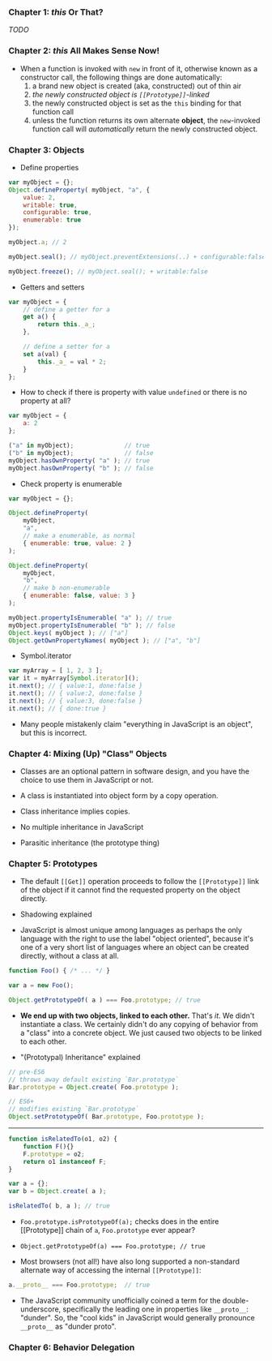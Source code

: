 ### Chapter 1: *this* Or That?

*TODO*

### Chapter 2: *this* All Makes Sense Now!

- When a function is invoked with `new` in front of it, otherwise known as a constructor call, the following things are done automatically:
  1. a brand new object is created (aka, constructed) out of thin air
  2. *the newly constructed object is `[[Prototype]]`-linked*
  3. the newly constructed object is set as the `this` binding for that function call
  4. unless the function returns its own alternate **object**, the `new`-invoked function call will *automatically* return the newly constructed object.

### Chapter 3: Objects

- Define properties

```javascript
var myObject = {};
Object.defineProperty( myObject, "a", {
    value: 2,
    writable: true,
    configurable: true,
    enumerable: true
});

myObject.a; // 2

myObject.seal(); // myObject.preventExtensions(..) + configurable:false

myObject.freeze(); // myObject.seal(); + writable:false
```
- Getters and setters

```javascript
var myObject = {
    // define a getter for a
    get a() {
        return this._a_;
    },

    // define a setter for a
    set a(val) {
        this._a_ = val * 2;
    }
};
```

- How to check if there is property with value `undefined` or there is no property at all?

```javascript
var myObject = {
    a: 2
};

("a" in myObject);              // true
("b" in myObject);              // false
myObject.hasOwnProperty( "a" ); // true
myObject.hasOwnProperty( "b" ); // false
```
- Check property is enumerable

```javascript
var myObject = {};

Object.defineProperty(
    myObject,
    "a",
    // make a enumerable, as normal
    { enumerable: true, value: 2 }
);

Object.defineProperty(
    myObject,
    "b",
    // make b non-enumerable
    { enumerable: false, value: 3 }
);

myObject.propertyIsEnumerable( "a" ); // true
myObject.propertyIsEnumerable( "b" ); // false
Object.keys( myObject ); // ["a"]
Object.getOwnPropertyNames( myObject ); // ["a", "b"]
```
- Symbol.iterator

```javascript
var myArray = [ 1, 2, 3 ];
var it = myArray[Symbol.iterator]();
it.next(); // { value:1, done:false }
it.next(); // { value:2, done:false }
it.next(); // { value:3, done:false }
it.next(); // { done:true }
```

- Many people mistakenly claim "everything in JavaScript is an object", but this is incorrect.

### Chapter 4: Mixing (Up) "Class" Objects

- Classes are an optional pattern in software design, and you have the choice to use them in JavaScript or not.

- A class is instantiated into object form by a copy operation.

- Class inheritance implies copies.

- No multiple inheritance in JavaScript

- Parasitic inheritance (the prototype thing)

### Chapter 5: Prototypes

- The default `[[Get]]` operation proceeds to follow the `[[Prototype]]` link of the object if it cannot find the requested property on the object directly.

- Shadowing explained

- JavaScript is almost unique among languages as perhaps the only language with the right to use the label "object oriented", because it's one of a very short list of languages where an object can be created directly, without a class at all.

```javascript
function Foo() { /* ... */ }

var a = new Foo();

Object.getPrototypeOf( a ) === Foo.prototype; // true
```

- **We end up with two objects, linked to each other.** That's *it*. We didn't instantiate a class. We certainly didn't do any copying of behavior from a "class" into a concrete object. We just caused two objects to be linked to each other.

- "(Prototypal) Inheritance" explained

```javascript
// pre-ES6
// throws away default existing `Bar.prototype`
Bar.prototype = Object.create( Foo.prototype );

// ES6+
// modifies existing `Bar.prototype`
Object.setPrototypeOf( Bar.prototype, Foo.prototype );
```

-----------

```javascript
function isRelatedTo(o1, o2) {
    function F(){}
    F.prototype = o2;
    return o1 instanceof F;
}

var a = {};
var b = Object.create( a );

isRelatedTo( b, a ); // true
```

- `Foo.prototype.isPrototypeOf(a);` checks does in the entire [[Prototype]] chain of `a`, `Foo.prototype` ever appear?

- `Object.getPrototypeOf(a) === Foo.prototype; // true`

- Most browsers (not all!) have also long supported a non-standard alternate way of accessing the internal `[[Prototype]]`:

```javascript
a.__proto__ === Foo.prototype;  // true
```

- The JavaScript community unofficially coined a term for the double-underscore, specifically the leading one in properties like `__proto__`: "dunder". So, the "cool kids" in JavaScript would generally pronounce `__proto__` as "dunder proto".

### Chapter 6: Behavior Delegation

